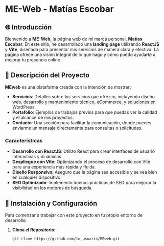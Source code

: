 # ME-Web - Matías Escobar

## 🌐 Introducción

Bienvenido a **ME-Web**, la página web de mi marca personal, **Matías Escobar**. En este sitio, he desarrollado una **landing page** utilizando **ReactJS** y **Vite**, diseñada para presentar mis servicios de manera clara y efectiva. La página ofrece una visión integral de lo que hago y cómo puedo ayudarte a mejorar tu presencia online.

## 🚀 Descripción del Proyecto

**MEweb** es una plataforma creada con la intención de mostrar:

- **Servicios**: Detalles sobre los servicios que ofrezco, incluyendo diseño web, desarrollo y mantenimiento técnico, eCommerce, y soluciones en WordPress.
- **Portafolio**: Ejemplos de trabajos previos para que puedas ver la calidad y el alcance de mis proyectos.
- **Contacto**: Una sección para facilitar la comunicación, donde puedes enviarme un mensaje directamente para consultas o solicitudes.

### Características

- **Desarrollo con ReactJS**: Utilizo React para crear interfaces de usuario interactivas y dinámicas.
- **Despliegue con Vite**: Optimizando el proceso de desarrollo con Vite para una experiencia más rápida y fluida.
- **Diseño Responsivo**: Aseguro que la página sea accesible y se vea bien en cualquier dispositivo.
- **SEO Optimizado**: Implemento buenas prácticas de SEO para mejorar la visibilidad en los motores de búsqueda.

## 🔧 Instalación y Configuración

Para comenzar a trabajar con este proyecto en tu propio entorno de desarrollo:

1. **Clona el Repositorio**:
   ```bash
   git clone https://github.com/tu_usuario/MEweb.git
   ```
